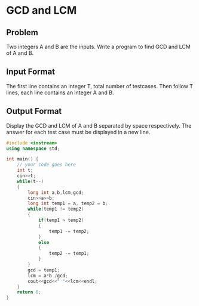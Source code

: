 # GCD and LCM
## Problem
Two integers A and B are the inputs. Write a program to find GCD and LCM of A and B.

## Input Format
The first line contains an integer T, total number of testcases. Then follow T lines, each line contains an integer A and B.

## Output Format
Display the GCD and LCM of A and B separated by space respectively. The answer for each test case must be displayed in a new line.

```cpp
#include <iostream>
using namespace std;

int main() {
	// your code goes here
	int t;
	cin>>t;
	while(t--)
	{
	    long int a,b,lcm,gcd;
	    cin>>a>>b;
	    long int temp1 = a, temp2 = b;
        while(temp1 != temp2)
        {
            if(temp1 > temp2)
            {
                temp1 -= temp2;
            }
            else
            {
                temp2 -= temp1;
            }
        }
        gcd = temp1;
	    lcm = a*b /gcd;
	    cout<<gcd<<" "<<lcm<<endl;
	}
	return 0;
}
```